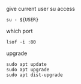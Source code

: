 give current user su access
```
su - ${USER}

```


which port 
```
lsof -i :80

```

upgrade
```
sudo apt update 
sudo apt upgrade 
sudo apt dist-upgrade

```